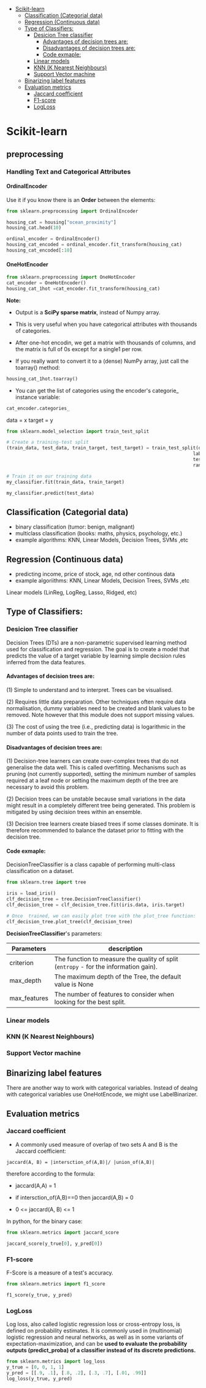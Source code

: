 <!--ts-->
   * [Scikit-learn](#scikit-learn)
      * [Classification (Categorial data)](#classification-categorial-data)
      * [Regression (Continuous data)](#regression-continuous-data)
      * [Type of Classifiers:](#type-of-classifiers)
         * [Desicion Tree classifier](#desicion-tree-classifier)
            * [Advantages of decision trees are:](#advantages-of-decision-trees-are)
            * [Disadvantages of decision trees are:](#disadvantages-of-decision-trees-are)
            * [Code exmaple:](#code-exmaple)
         * [Linear models](#linear-models)
         * [KNN (K Nearest Neighbours)](#knn-k-nearest-neighbours)
         * [Support Vector machine](#support-vector-machine)
      * [Binarizing label features](#binarizing-label-features)
      * [Evaluation metrics](#evaluation-metrics)
         * [Jaccard coefficient](#jaccard-coefficient)
         * [F1-score](#f1-score)
         * [LogLoss](#logloss)

<!-- Added by: gil_diy, at: 2019-10-12T15:29+03:00 -->

<!--te-->

# Scikit-learn

## preprocessing

### Handling Text and Categorical Attributes

#### OrdinalEncoder

Use it if you know there is an **Order** between the elements:

```python
from sklearn.preprocessing import OrdinalEncoder

housing_cat = housing["ocean_proximity"]
housing_cat.head(10)

ordinal_encoder = OrdinalEncoder()
housing_cat_encoded = ordinal_encoder.fit_transform(housing_cat)
housing_cat_encoded[:10]
```

#### OneHotEncoder
```python
from sklearn.preprocessing import OneHotEncoder
cat_encoder = OneHotEncoder()
housing_cat_1hot =cat_encoder.fit_transform(housing_cat)
```

**Note:**

* Output is a **SciPy sparse matrix**, instead of Numpy array.

* This is very useful when you have  categorical attributes with thousands of categories.

* After one-hot encodin, we get a matrix with thousands of columns, and the matrix is full of 0s except for a single1 per row.

* If you really want to convert it to a (dense) NumPy array, just call the toarray() method:

```python
housing_cat_1hot.toarray()
```

* You can get the list of categories using the encoder's categorie_ instance variable:

```python
cat_encoder.categories_
```



data  = x
target = y

```python
from sklearn.model_selection import train_test_split

# Create a training-test split
(train_data, test_data, train_target, test_target) = train_test_split(data,
																	labels,
																	test_size=0.25,
																	random_state=0)
```

```Python
# Train it on our training data
my_classifier.fit(train_data, train_target)

my_classifier.predict(test_data)

```


## Classification (Categorial data)
* binary classification (tumor: benign, malignant)
* multiclass classification (books: maths, physics, psychology, etc.)
* example algorithms: KNN, Linear Models,  Decision Trees, SVMs ,etc

## Regression (Continuous data)
* predicting income, price of stock, age, nd other continous data
* example algoriithms: KNN, Linear Models, Decision Trees, SVMs ,etc


Linear models (LinReg, LogReg, Lasso, Ridged, etc)

## Type of Classifiers:

### Desicion Tree classifier

Decision Trees (DTs) are a non-parametric supervised learning method used for classification and regression. The
goal is to create a model that predicts the value of a target variable by learning simple decision rules inferred from the data features.

#### Advantages of decision trees are:
(1) Simple to understand and to interpret. Trees can be visualised.

(2) Requires little data preparation. Other techniques often require data normalisation, dummy variables need to be created and blank values to be removed. Note however that this module does not support missing values.

(3) The cost of using the tree (i.e., predicting data) is logarithmic in the number of data points used to train the tree.


#### Disadvantages of decision trees are:

(1) Decision-tree learners can create over-complex trees that do not generalise the data well. This is called overfitting. Mechanisms such as pruning (not currently supported), setting the minimum number of samples required at a leaf node or setting the maximum depth of the tree are necessary to avoid this problem.

(2) Decision trees can be unstable because small variations in the data might result in a completely different tree being generated. This problem is mitigated by using decision trees within an ensemble.

(3) Decision tree learners create biased trees if some classes dominate. It is therefore recommended to balance the dataset prior to fitting with the decision tree.

#### Code exmaple:

DecisionTreeClassifier is a class capable of performing multi-class classification on a dataset.

```python
from sklearn.tree import tree

iris = load_iris()
clf_decision_tree = tree.DecisionTreeClassifier()
clf_decision_tree = clf_decision_tree.fit(iris.data, iris.target)

# Once  trained, we can easily plot tree with the plot_tree function:
clf_decision_tree.plot_tree(clf_decision_tree)

```

**DecisionTreeClassifier**'s parameters:

Parameters | description
------------|-----
criterion | The function to measure the quality of split (`entropy` - for the information gain).
max_depth | The maximum depth of the Tree, the default value is None
max_features | The number of features to consider when looking for the best split.


### Linear models
### KNN (K Nearest Neighbours)
### Support Vector machine

## Binarizing label features

There are another way to work with categorical variables.
Instead of dealng with categorical variables use OneHotEncode, we might use LabelBinarizer.

## Evaluation metrics

### Jaccard coefficient
* A commonly used measure of overlap of two sets A and B is the Jaccard coefficient:

`jaccard(A, B) = |intersction_of(A,B)|/ |union_of(A,B)|`

therefore according to the formula:

* jaccard(A,A) = 1

* if intersction_of(A,B)==0 then jaccard(A,B) = 0

* 0 <= jaccard(A, B) <= 1



In python, for the binary case:
```python
from sklearn.metrics import jaccard_score

jaccard_score(y_true[0], y_pred[0])
```

### F1-score

F-Score is a measure of a test's accuracy.

```python
from sklearn.metrics import f1_score

f1_score(y_true, y_pred)
```

### LogLoss

Log loss, also called logistic regression loss or cross-entropy loss, is defined on probability estimates. It is commonly used in (multinomial) logistic regression and neural networks, as well as in some variants of expectation-maximization, and can be **used to evaluate the probability outputs (predict_proba) of a classifier instead of its discrete predictions.**

```python
from sklearn.metrics import log_loss
y_true = [0, 0, 1, 1]
y_pred = [[.9, .1], [.8, .2], [.3, .7], [.01, .99]]
log_loss(y_true, y_pred)
```
